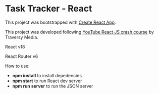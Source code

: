 # Task Tracker - React

This project was bootstrapped with [Create React App](https://github.com/facebook/create-react-app).

This project was developed following [YouTube React JS crash course](https://www.youtube.com/watch?v=w7ejDZ8SWv8) by Traversy Media.

React v18

React Router v6

How to use:

* __npm install__ to install depedencies
* __npm start__ to run React dev server
* __npm run server__ to run the JSON server


